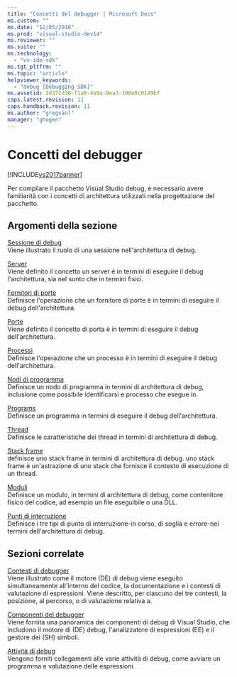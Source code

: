 ```yaml
---
title: "Concetti del debugger | Microsoft Docs"
ms.custom: ""
ms.date: "12/05/2016"
ms.prod: "visual-studio-dev14"
ms.reviewer: ""
ms.suite: ""
ms.technology: 
  - "vs-ide-sdk"
ms.tgt_pltfrm: ""
ms.topic: "article"
helpviewer_keywords: 
  - "debug [Debugging SDK]"
ms.assetid: 2d371d38-f1a0-4a9a-8ea3-100e8c0149b7
caps.latest.revision: 11
caps.handback.revision: 11
ms.author: "gregvanl"
manager: "ghogen"
---
```

# Concetti del debugger
[!INCLUDE[vs2017banner](../../code-quality/includes/vs2017banner.md)]

Per compilare il pacchetto Visual Studio debug, è necessario avere familiarità con i concetti di architettura utilizzati nella progettazione del pacchetto.  
  
## Argomenti della sezione  
 [Sessione di debug](../../extensibility/debugger/debug-session.md)  
 Viene illustrato il ruolo di una sessione nell'architettura di debug.  
  
 [Server](../../extensibility/debugger/servers-visual-studio-sdk.md)  
 Viene definito il concetto un server è in termini di eseguire il debug l'architettura, sia nel sunto che in termini fisici.  
  
 [Fornitori di porte](../../extensibility/debugger/port-suppliers.md)  
 Definisce l'operazione che un fornitore di porte è in termini di eseguire il debug dell'architettura.  
  
 [Porte](../../extensibility/debugger/ports.md)  
 Viene definito il concetto di porta è in termini di eseguire il debug dell'architettura.  
  
 [Processi](../../extensibility/debugger/processes.md)  
 Definisce l'operazione che un processo è in termini di eseguire il debug dell'architettura.  
  
 [Nodi di programma](../../extensibility/debugger/program-nodes.md)  
 Definisce un nodo di programma in termini di architettura di debug, inclusione come possibile identificarsi e processo che esegue in.  
  
 [Programs](../../extensibility/debugger/programs.md)  
 Definisce un programma in termini di eseguire il debug dell'architettura.  
  
 [Thread](../../extensibility/debugger/threads.md)  
 Definisce le caratteristiche dei thread in termini di architettura di debug.  
  
 [Stack frame](../../extensibility/debugger/stack-frames.md)  
 definisce uno stack frame in termini di architettura di debug.  uno stack frame è un'astrazione di uno stack che fornisce il contesto di esecuzione di un thread.  
  
 [Moduli](../../extensibility/debugger/modules.md)  
 Definisce un modulo, in termini di architettura di debug, come contenitore fisico del codice, ad esempio un file eseguibile o una DLL.  
  
 [Punti di interruzione](../../extensibility/debugger/breakpoints-visual-studio-sdk.md)  
 Definisce i tre tipi di punto di interruzione\-in corso, di soglia e errore\-nei termini dell'architettura di debug.  
  
## Sezioni correlate  
 [Contesti di debugger](../../extensibility/debugger/debugger-contexts.md)  
 Viene illustrato come il motore \(DE\) di debug viene eseguito simultaneamente all'interno del codice, la documentazione e i contesti di valutazione di espressioni.  Viene descritto, per ciascuno dei tre contesti, la posizione, al percorso, o di valutazione relativa a.  
  
 [Componenti del debugger](../../extensibility/debugger/debugger-components.md)  
 Viene fornita una panoramica dei componenti di debug di Visual Studio, che includono il motore di \(DE\) debug, l'analizzatore di espressioni \(EE\) e il gestore dei \(SH\) simboli.  
  
 [Attività di debug](../../extensibility/debugger/debugging-tasks.md)  
 Vengono forniti collegamenti alle varie attività di debug, come avviare un programma e valutazione delle espressioni.